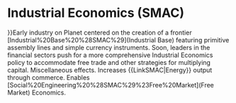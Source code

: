 # Industrial Economics (SMAC)

}}Early industry on Planet centered on the creation of a frontier [Industrial%20Base%20%28SMAC%29](Industrial Base) featuring primitive assembly lines and simple currency instruments. Soon, leaders in the financial sectors push for a more comprehensive Industrial Economics policy to accommodate free trade and other strategies for multiplying capital.
Miscellaneous effects.
Increases {{LinkSMAC|Energy}} output through commerce. Enables [Social%20Engineering%20%28SMAC%29%23Free%20Market](Free Market) Economics.